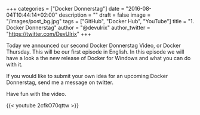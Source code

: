 +++
categories = ["Docker Donnerstag"]
date = "2016-08-04T10:44:14+02:00"
description = ""
draft = false
image = "/images/post_bg.jpg"
tags = ["GitHub", "Docker Hub", "YouTube"]
title = "1. Docker Donnerstag"
author = "@devulrix"
author_twitter = "https://twitter.com/DevUlrix"
+++

Today we announced our second Docker Donnerstag Video, or Docker Thursday. This will be our first episode in English. In this episode we will have a look a the new release of Docker for Windows and what you can do with it.

If you would like to submit your own idea for an upcoming Docker Donnerstag, send me a message on twitter.

Have fun with the video. 

{{< youtube 2cfkO70qttw >}}
<!--more-->

